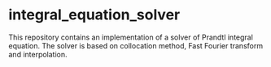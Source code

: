 # integral_equation_solver
This repository contains an implementation of a solver of Prandtl integral equation. The solver is based on collocation method, Fast Fourier transform and interpolation. 
